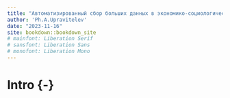 ```yaml
--- 
title: "Автоматизированный сбор больших данных в экономико-социологических исследованиях"
author: 'Ph.A.Upravitelev'
date: "2023-11-16"
site: bookdown::bookdown_site
# mainfont: Liberation Serif
# sansfont: Liberation Sans
# monofont: Liberation Mono  
---
```


# Intro {-}
